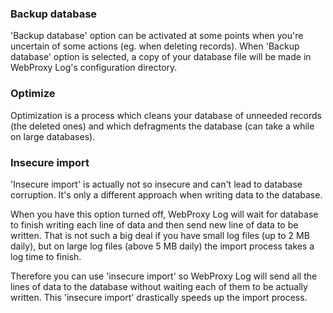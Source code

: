 ### Backup database ###

'Backup database' option can be activated at some points when you're uncertain of some actions (eg. when deleting records). When 'Backup database' option is selected, a copy of your database file will be made in WebProxy Log's configuration directory.


### Optimize ###

Optimization is a process which cleans your database of unneeded records (the deleted ones) and which defragments the database (can take a while on large databases).

### Insecure import ###
'Insecure import' is actually not so insecure and can't lead to database corruption. It's only a different approach when writing data to the database.

When you have this option turned off, WebProxy Log will wait for database to finish writing each line of data and then send new line of data to be written. That is not such a big deal if you have small log files (up to 2 MB daily), but on large log files (above 5 MB daily) the import process takes a log time to finish.

Therefore you can use 'insecure import' so WebProxy Log will send all the lines of data to the database without waiting each of them to be actually written. This 'insecure import' drastically speeds up the import process.
